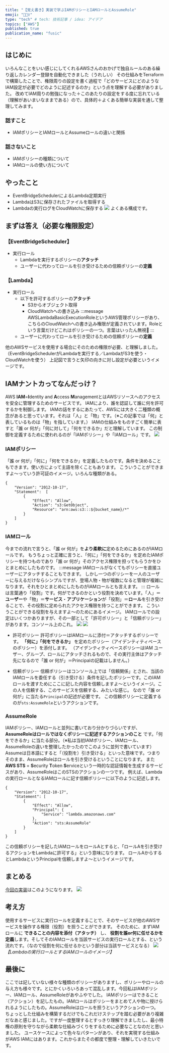 ```yaml
---
title: "【覚え書き】実装で学ぶIAMポリシーとIAMロールとAssumeRole"
emoji: "🤹🏻‍♀️"
type: "tech" # tech: 技術記事 / idea: アイデア
topics: ["AWS"]
published: true
publication_name: "fusic"
---
```

## はじめに
いろんなことをいい感じにしてくれるAWSさんのおかげで独自ルールのある繰り返しカレンダー登録を自動化できました（うれしい）
その仕組みをTerraformで構築したことで、権限周りの設定を書く過程で「どのサービスにどのようなIAM設定が必要でどのように記述するのか」という点を理解する必要がありました。
改めてIAM周りの勉強になった＋このあたりの設定をする度に忘れている（理解があいまいなままである）ので、具体的＋よくある簡単な実装を通して整理してみます。

### 話すこと
- IAMポリシーとIAMロールとAssumeロールの違いと関係

### 話さないこと
- IAMポリシーの種類について
- IAMロールの使い方について

## やったこと
- EventBridgeSchedulerによるLambda定期実行
- LambdaはS3に保存されたファイルを取得する
- Lambdaの実行ログをCloudWatchに保存する
![](/images/20231205_iam_1.png)
よくある構成です。

## まずは答え（必要な権限設定）
### 【EventBridgeScheduler】
- 実行ロール
    - Lambdaを実行するポリシーの**アタッチ**
    - ユーザーに代わってロールを引き受けるための信頼ポリシーの**定義**

### 【Lambda】
- 実行ロール
    - 以下を許可するポリシーの**アタッチ**
        - S3からオブジェクト取得
        - CloudWatchへの書き込み
        :::message
        AWSLambdaBasicExecutionRoleというAWS管理ポリシーがあり、こちらのCloudWatchへの書き込み権限が定義されています。Roleという言葉だけどこれはポリシーの一つ。言葉はいったん無視🥲
        :::
    - ユーザーに代わってロールを引き受けるための信頼ポリシーの**定義**

他のAWSサービスを使用する場合にそのための権限が必要、と理解しました。（EventBridgeSchedulerがLambdaを実行する／LambdaがS3を使う・CloudWatchを使う）
上記図で言うと矢印の向きに対し設定が必要というイメージです。

## IAMナントカってなんだっけ？
AWS **IAM**=**I**dentity and **A**ccess **M**anagementとはAWSリソースへのアクセスを安全に管理するためのサービスです。
IAMにより、誰を認証して誰に何を許可するかを制御します。
IAMの話をするにあたって、AWSには大きく二種類の概念があると思っています。それは「人」と「物」です。（※この記事では「何」と表しているものは「物」を指しています。）
IAMの仕組みをものすごく簡単に表すと「誰 or 何が」「何に対して」「何をできるか」だと理解しています。
この制御を定義するために使われるのが「IAMポリシー」や「IAMロール」です。
![](/images/20231205_iam_2.png)


### IAMポリシー
「誰 or 何が」「何に」「何をできるか」を定義したものです。条件を決めることもできます。使い方によって主語を除くこともあります。
こういうことができますよ〜っていう許可証のイメージ。いろんな種類がある。
```json:S3からオブジェクト取得を許可するポリシー
{
    "Version": "2012-10-17",
    "Statement":  [
        {
            "Effect": "Allow",
            "Action": "s3:GetObject",
            "Resource": "arn:aws:s3:::${bucket_name}/*"
        }
    ]
}
```

### IAMロール
今までの流れで言うと、「誰 or 何が」を**より柔軟に**定めるためにあるのがIAMロールです。
もうちょっと正確に言うと、「何に」「何をできるか」を定めたIAMポリシーを持つものであり「誰 or 何が」そのアクセス権限を担ってもらうかをひとまとめにしたものです。
:::message
IAMロールがなくてもポリシーを直接ユーザーにアタッチすることもできます。
しかし一つのポリシーを一人のユーザーに与えるだけならシンプルですが、登場人物・物が複数になると管理が複雑になります。それをひとまとめにしたものがIAMロールとも言えます。
:::
ロールは言葉通り「役割」です。何ができるのかという役割を決めています。「人」＝**ユーザー**や「物」＝**サービス**・**アプリケーション**が「役割」＝**ロール**を引き受けることで、その役割に定められたアクセス権限を持つことができます。
こういうことができる役割を与えますよ〜のためにあるイメージ。
IAMロールでの設定はいくつかありますが、その一部として「許可ポリシー」と「信頼ポリシー」があります。コンソール上のこれ。
![](/images/20231205_iam_console_1.png)
![](/images/20231205_iam_console_2.png)


- 許可ポリシー
    許可ポリシーはIAMロールに添付＝アタッチするポリシーです。
    **「何に」「何をできるか」** を定めたポリシー（アイデンティティベースのポリシー）を添付します。
    （アイデンティティベースポリシーはIAM ユーザー、グループ、ロールにアタッチされるもので、その実行主体はアタッチ先になるので「誰 or 何が」＝Principalの記載はしません。）
    
- 信頼ポリシー
    信頼ポリシーはコンソール上では「信頼関係」とされ、当該のIAMロールを委任する（引き受ける）条件を記したポリシーです。このIAMロールを渡すためにここに記した内容を信頼しますよ〜というイメージ。この人を信頼する、このサービスを信頼する、みたいな感じ。
    なので「誰 or 何が」に当たる`Principal`の記述が必要です。
    この信頼ポリシーに定義するのが`sts:AssumeRole`というアクションです。

### AssumeRole
IAMポリシー、IAMロールと並列に書いており分かりづらいですが、 **AssumeRoleはロールではなくポリシーに記述するアクションのこと** です。「何をできるか」に当たる部分。（※私は当初IAMポリシー、IAMロール、AssumeRoleの違いを整理したかったのでこのように並列で書いています）
Assumeは日本語にすると「（役割を）引き受ける」といった意味です。つまりそのまま、AssumeRoleはロールを引き受けるということになります。
また **AWS STS** = **S**ecurity **T**oken **S**erviceという一時的な認証情報を生成するサービスがあり、AssumeRoleはこのSTSのアクションの一つです。
例えば、Lambdaの実行ロールとなるIAMロールに記す信頼ポリシーに以下のように記述します。
```json:Lambdaにロールの引き受けを許可するポリシー
{
    "Version": "2012-10-17",
    "Statement": [
        {
            "Effect": "Allow",
            "Principal": {
                "Service": "lambda.amazonaws.com"
            },
            "Action": "sts:AssumeRole"
        }
    ]
}
```

この信頼ポリシーを記したIAMロールをロールAとすると、「ロールAを引き受けるアクションをLambdaに許可する」という意味になります。
ロールAからするとLambdaというPrincipalを信頼しますよ〜というイメージです。

## まとめる
[今回の実装](#まずは答え（必要な権限設定）)はこのようになります。
![](/images/20231205_iam_3.png)

## 考え方
使用するサービスに実行ロールを定義することで、そのサービスが他のAWSサービスを操作する権限（役割）を担うことができます。
そのために、まずIAMロールに **できることの内容を添付（アタッチ）** し、 **役割を誰or何に任せるかを定義**します。そしてそのIAMロールを当該サービスの実行ロールとする、という流れです。（なので役割を何に任せるかという部分は当該サービスとなる）
![](/images/20231205_iam_4.png)
*【Lambdaの実行ロールとするIAMロールのイメージ】*

## 最後に
ここでは記していない様々な種類のポリシーがありますし、ポリシーやロールの与え方も様々です。とにかくいろいろあって混乱します。今回私はIAMポリシー、IAMロール、AssumeRoleがあやふやでした。
IAMポリシーはできること（アクション）を記したもの。IAMロールはポリシーをまとめて人や物に授けられるようにしたもの。AssumeRoleはロールを担うというアクションの一つ。
ちょっとした仕組みを構築するだけでもこれだけステップを踏む必要があり複雑だなあと感じました。ですが一度整理するとすっきり理解できましたし、最小特権の原則を守りながら柔軟な仕組みづくりをするために必要なことなのだと思いました。
ユースケースによって色々なパターンがあり、それを実現する仕組みがAWS IAMにはあります。これからまたその都度で整理・理解していきたいです。
